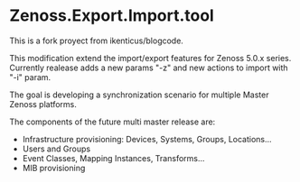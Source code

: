 # Zenoss.Export.Import.tool
This is a fork proyect from ikenticus/blogcode. 

This modification extend the import/export features for Zenoss 5.0.x series. 
Currently realease adds a new params "-z" and new actions to import with "-i" param.

The goal is developing a synchronization scenario for multiple Master Zenoss platforms.

The components of the future multi master release are:

- Infrastructure provisioning: Devices, Systems, Groups, Locations...
- Users and Groups
- Event Classes, Mapping Instances, Transforms...
- MIB provisioning
